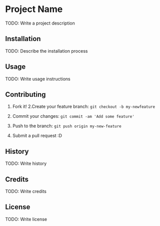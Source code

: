 # Project Name
TODO: Write a project description
## Installation
TODO: Describe the installation process
## Usage
TODO: Write usage instructions
## Contributing
1. Fork it!
2.Create your feature branch: `git checkout -b my-newfeature`

3. Commit your changes: `git commit -am 'Add some
feature'`
4. Push to the branch: `git push origin my-new-feature`
5. Submit a pull request :D
## History
TODO: Write history
## Credits
TODO: Write credits
## License
TODO: Write license
